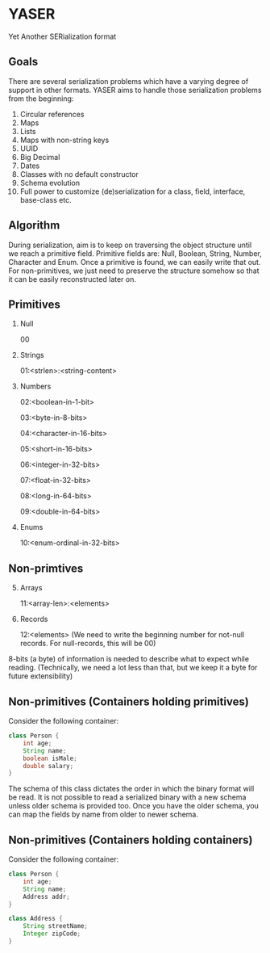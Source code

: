 # YASER
Yet Another SERialization format

## Goals

There are several serialization problems which have a varying degree of support in other formats.
YASER aims to handle those serialization problems from the beginning:

1. Circular references
2. Maps
3. Lists
4. Maps with non-string keys
5. UUID
6. Big Decimal
7. Dates
8. Classes with no default constructor
9. Schema evolution
10. Full power to customize (de)serialization for a class, field, interface, base-class etc.



## Algorithm

During serialization, aim is to keep on traversing the object structure until we reach a primitive field.
Primitive fields are: Null, Boolean, String, Number, Character and Enum.
Once a primitive is found, we can easily write that out.
For non-primitives, we just need to preserve the structure somehow so that it can be easily reconstructed later on.



## Primitives

1. Null
  
   00

2. Strings
  
   01:\<strlen\>:\<string-content\>

3. Numbers

   02:\<boolean-in-1-bit\>
   
   03:\<byte-in-8-bits\>
   
   04:\<character-in-16-bits\>
   
   05:\<short-in-16-bits\>
   
   06:\<integer-in-32-bits\>
   
   07:\<float-in-32-bits\>
   
   08:\<long-in-64-bits\>
   
   09:\<double-in-64-bits\>
   
4. Enums
  
   10:\<enum-ordinal-in-32-bits\>



## Non-primtives

5. Arrays

   11:\<array-len\>:\<elements\>

6. Records
  
   12:\<elements\> (We need to write the beginning number for not-null records. For null-records, this will be 00)




8-bits (a byte) of information is needed to describe what to expect while reading.
(Technically, we need a lot less than that, but we keep it a byte for future extensibility)



## Non-primitives (Containers holding primitives)

Consider the following container:

```java
class Person {
    int age;
    String name;
    boolean isMale;
    double salary;
}
```

The schema of this class dictates the order in which the binary format will be read.
It is not possible to read a serialized binary with a new schema unless older schema is provided too.
Once you have the older schema, you can map the fields by name from older to newer schema.



## Non-primitives (Containers holding containers)

Consider the following container:

```java
class Person {
    int age;
    String name;
    Address addr;
}

class Address {
    String streetName;
    Integer zipCode;
}
```



